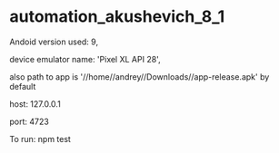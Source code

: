# automation_akushevich_8_1
Andoid version used: 9,

device emulator name: 'Pixel XL API 28',

also path to app is '//home//andrey//Downloads//app-release.apk' by default

host: 127.0.0.1

port: 4723

To run: npm test
